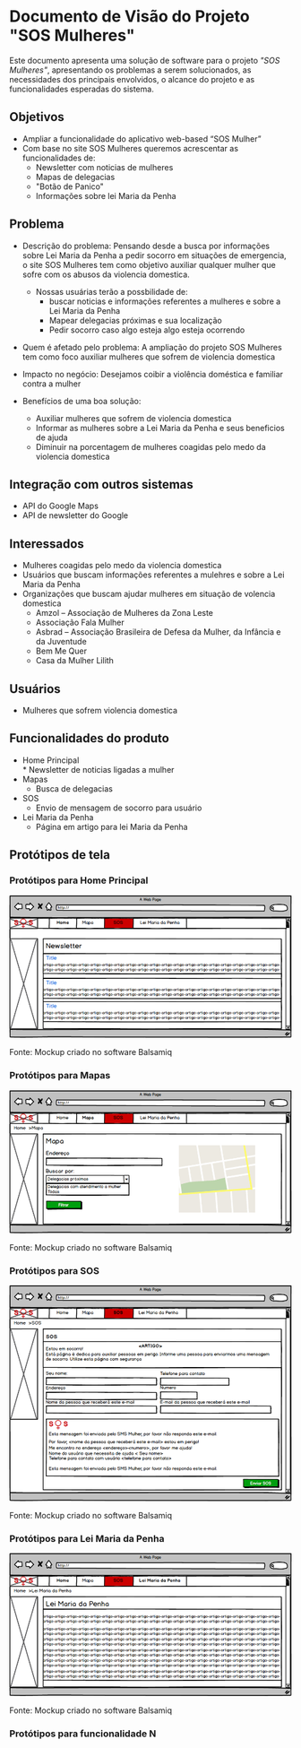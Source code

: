 # Documento de Visão do Projeto "SOS Mulheres"

Este documento apresenta uma solução de software para o projeto *"SOS Mulheres"*, 
apresentando os problemas a serem solucionados, as necessidades dos principais envolvidos, o alcance do projeto e as funcionalidades 
esperadas do sistema.

## Objetivos

* Ampliar a funcionalidade do aplicativo web-based “SOS Mulher” 
* Com base no site SOS Mulheres queremos acrescentar as funcionalidades de:
  * Newsletter com noticias de mulheres
  * Mapas de delegacias
  * "Botão de Panico"
  * Informações sobre lei Maria da Penha

## Problema

* Descrição do problema: Pensando desde a busca por informações sobre Lei Maria da Penha a pedir socorro em situações de emergencia, o site SOS Mulheres tem como objetivo auxiliar qualquer mulher que sofre com os abusos da violencia domestica. 
  * Nossas usuárias terão a possbilidade de:
      * buscar noticias e informações referentes a mulheres e sobre a Lei Maria da Penha
      * Mapear delegacias próximas e sua localização 
      * Pedir socorro caso algo esteja algo esteja ocorrendo
  
* Quem é afetado pelo problema: A ampliação do projeto SOS Mulheres tem como foco auxiliar mulheres que sofrem de violencia domestica
* Impacto no negócio: Desejamos coibir a violência doméstica e familiar contra a mulher
* Benefícios de uma boa solução:
  * Auxiliar mulheres que sofrem de violencia domestica
  * Informar as mulheres sobre a Lei Maria da Penha e seus beneficios de ajuda
  * Diminuir na porcentagem de mulheres coagidas pelo medo da violencia domestica 

## Integração com outros sistemas

* API do Google Maps
* API de newsletter do Google
 
## Interessados

* Mulheres coagidas pelo medo da violencia domestica
* Usuários que buscam informações referentes a mulehres e sobre a Lei Maria da Penha
* Organizações que buscam ajudar mulheres em situação de volencia domestica
  * Amzol – Associação de Mulheres da Zona Leste
  * Associação Fala Mulher
  * Asbrad – Associação Brasileira de Defesa da Mulher, da Infância e da Juventude
  * Bem Me Quer
  * Casa da Mulher Lilith

## Usuários

* Mulheres que sofrem violencia domestica

## Funcionalidades do produto

* Home Principal  
  * 
  Newsletter de noticias ligadas a mulher
* Mapas
  * Busca de delegacias 
* SOS
  * Envio de mensagem de socorro para usuário
* Lei Maria da Penha
  * Página em artigo para lei Maria da Penha

## Protótipos de tela

### Protótipos para Home Principal

![](home.png)

Fonte: Mockup criado no software Balsamiq

### Protótipos para Mapas

![](mapa.png)

Fonte: Mockup criado no software Balsamiq

### Protótipos para SOS

![](SOS.png)

Fonte: Mockup criado no software Balsamiq

### Protótipos para Lei Maria da Penha

![](leimariadapenha.png)

Fonte: Mockup criado no software Balsamiq

### Protótipos para funcionalidade N
